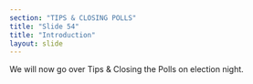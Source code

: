 ```yaml
---
section: "TIPS & CLOSING POLLS"
title: "Slide 54"
title: "Introduction"
layout: slide
---
```


We will now go over Tips & Closing the Polls on election night.